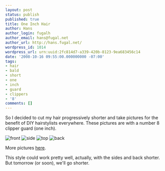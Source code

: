 ```yaml
---
layout: post
status: publish
published: true
title: One Inch Hair
author: Hans
author_login: fugalh
author_email: hans@fugal.net
author_url: http://hans.fugal.net/
wordpress_id: 1014
wordpress_url: urn:uuid:2fc814d7-a339-420b-8123-9ea683456c14
date: '2008-10-16 09:55:00.000000000 -07:00'
tags:
- hair
- bald
- short
- one
- inch
- guard
- clippers
- '8'
comments: []
---
```

<p>So I decided to cut my hair progressively shorter and take pictures for the benefit of DIY hairstylists everywhere. These pictures are with a number 8 clipper guard (one inch).</p>

<p><img src="http://foton.fugal.net/foto/3747/thumbnail" alt="front"/>
<img src="http://foton.fugal.net/foto/3744/thumbnail" alt="side"/>
<img src="http://foton.fugal.net/foto/3745/thumbnail" alt="top"/>
<img src="http://foton.fugal.net/foto/3746/thumbnail" alt="back"/></p>

<p>More pictures <a href="http://foton.fugal.net/album/166?page=2">here</a>.</p>

<p>This style could work pretty well, actually, with the sides and back shorter. But
tomorrow (or soon), we'll go shorter.</p>
